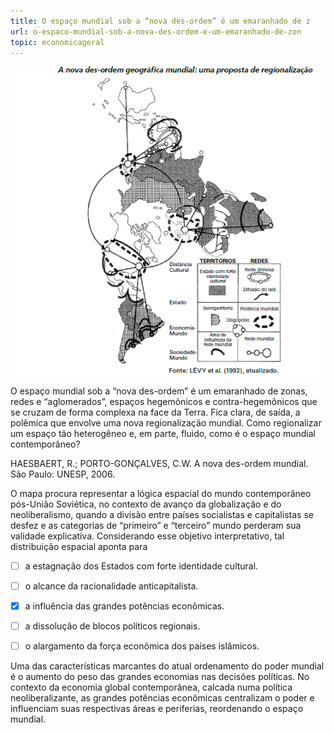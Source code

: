 ```yaml
---
title: O espaço mundial sob a “nova des-ordem” é um emaranhado de z
url: o-espaco-mundial-sob-a-nova-des-ordem-e-um-emaranhado-de-zon
topic: economicageral
---
```



![](e8ec4065-24c4-7988-4b32-a2b24f5bc8d8.png)

O espaço mundial sob a “nova des-ordem” é um emaranhado de zonas, redes e “aglomerados”, espaços hegemônicos e contra-hegemônicos que se cruzam de forma complexa na face da Terra. Fica clara, de saída, a polêmica que envolve uma nova regionalização mundial. Como regionalizar um espaço tão heterogêneo e, em parte, fluido, como é o espaço mundial contemporâneo?

HAESBAERT, R.; PORTO-GONÇALVES, C.W. A nova des-ordem mundial. São Paulo: UNESP, 2006.

O mapa procura representar a lógica espacial do mundo contemporâneo pós-União Soviética, no contexto de avanço da globalização e do neoliberalismo, quando a divisão entre países socialistas e capitalistas se desfez e as categorias de “primeiro” e “terceiro” mundo perderam sua validade explicativa. Considerando esse objetivo interpretativo, tal distribuição espacial aponta para



- [ ] a estagnação dos Estados com forte identidade cultural.
- [ ] o alcance da racionalidade anticapitalista.
- [x] a influência das grandes potências econômicas.
- [ ] a dissolução de blocos políticos regionais.
- [ ] o alargamento da força econômica dos países islâmicos.


Uma das características marcantes do atual ordenamento do poder mundial é o aumento do peso das grandes economias nas decisões políticas. No contexto da economia global contemporânea, calcada numa política neoliberalizante, as grandes potências econômicas centralizam o poder e influenciam suas respectivas áreas e periferias, reordenando o espaço mundial.
